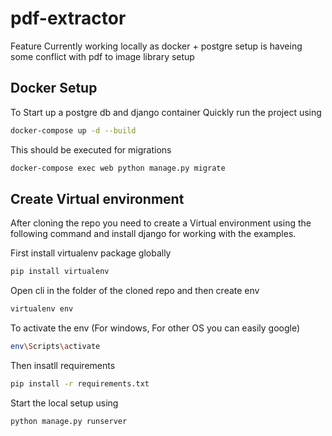 # pdf-extractor

Feature Currently working locally as docker + postgre setup is haveing some conflict with pdf to image library setup
## Docker Setup
To Start up a postgre db and django container 
Quickly run the project using 
```bash
docker-compose up -d --build
```
This should be executed for migrations
```bash
docker-compose exec web python manage.py migrate
```
## Create Virtual environment

After cloning the repo you need to create a Virtual environment using the following command and install django for working with the examples.

First install virtualenv package globally

```bash
pip install virtualenv
```
Open cli in the folder of the cloned repo and then create env
```bash
virtualenv env
```
To activate the env (For windows, For other OS you can easily google)
```bash
env\Scripts\activate
```
Then insatll requirements 
```bash
pip install -r requirements.txt
```
Start the local setup using
```bash
python manage.py runserver
```
